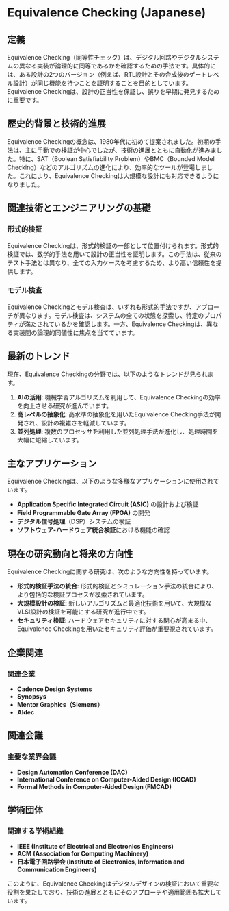 # Equivalence Checking (Japanese)

## 定義

Equivalence Checking（同等性チェック）は、デジタル回路やデジタルシステムの異なる実装が論理的に同等であるかを確認するための手法です。具体的には、ある設計の2つのバージョン（例えば、RTL設計とその合成後のゲートレベル設計）が同じ機能を持つことを証明することを目的としています。Equivalence Checkingは、設計の正当性を保証し、誤りを早期に発見するために重要です。

## 歴史的背景と技術的進展

Equivalence Checkingの概念は、1980年代に初めて提案されました。初期の手法は、主に手動での検証が中心でしたが、技術の進展とともに自動化が進みました。特に、SAT（Boolean Satisfiability Problem）やBMC（Bounded Model Checking）などのアルゴリズムの進化により、効率的なツールが登場しました。これにより、Equivalence Checkingは大規模な設計にも対応できるようになりました。

## 関連技術とエンジニアリングの基礎

### 形式的検証

Equivalence Checkingは、形式的検証の一部として位置付けられます。形式的検証では、数学的手法を用いて設計の正当性を証明します。この手法は、従来のテスト手法とは異なり、全ての入力ケースを考慮するため、より高い信頼性を提供します。

### モデル検査

Equivalence Checkingとモデル検査は、いずれも形式的手法ですが、アプローチが異なります。モデル検査は、システムの全ての状態を探索し、特定のプロパティが満たされているかを確認します。一方、Equivalence Checkingは、異なる実装間の論理的同値性に焦点を当てています。

## 最新のトレンド

現在、Equivalence Checkingの分野では、以下のようなトレンドが見られます。

1. **AIの活用**: 機械学習アルゴリズムを利用して、Equivalence Checkingの効率を向上させる研究が進んでいます。
2. **高レベルの抽象化**: 高水準の抽象化を用いたEquivalence Checking手法が開発され、設計の複雑さを軽減しています。
3. **並列処理**: 複数のプロセッサを利用した並列処理手法が進化し、処理時間を大幅に短縮しています。

## 主なアプリケーション

Equivalence Checkingは、以下のような多様なアプリケーションに使用されています。

- **Application Specific Integrated Circuit (ASIC)** の設計および検証
- **Field Programmable Gate Array (FPGA)** の開発
- **デジタル信号処理**（DSP）システムの検証
- **ソフトウェア-ハードウェア統合検証**における機能の確認

## 現在の研究動向と将来の方向性

Equivalence Checkingに関する研究は、次のような方向性を持っています。

- **形式的検証手法の統合**: 形式的検証とシミュレーション手法の統合により、より包括的な検証プロセスが模索されています。
- **大規模設計の検証**: 新しいアルゴリズムと最適化技術を用いて、大規模なVLSI設計の検証を可能にする研究が進行中です。
- **セキュリティ検証**: ハードウェアセキュリティに対する関心が高まる中、Equivalence Checkingを用いたセキュリティ評価が重要視されています。

## 企業関連

### 関連企業

- **Cadence Design Systems**
- **Synopsys**
- **Mentor Graphics（Siemens）**
- **Aldec**

## 関連会議

### 主要な業界会議

- **Design Automation Conference (DAC)**
- **International Conference on Computer-Aided Design (ICCAD)**
- **Formal Methods in Computer-Aided Design (FMCAD)**

## 学術団体

### 関連する学術組織

- **IEEE (Institute of Electrical and Electronics Engineers)**
- **ACM (Association for Computing Machinery)**
- **日本電子回路学会 (Institute of Electronics, Information and Communication Engineers)**

このように、Equivalence Checkingはデジタルデザインの検証において重要な役割を果たしており、技術の進展とともにそのアプローチや適用範囲も拡大しています。